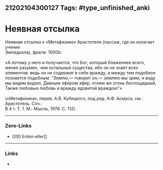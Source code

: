 21202104300127
Tags: #type_unfinished_anki
---
# Неявная отсылка

Неявная отсылка к «Метафизике» Аристотеля (пассаж, где он излагает учение <br>Эмпедокла), фрагм. 1000b: <br><br>«А потому у него и получается, что Бог, который блаженнее всего, менее разумен, чем остальные существа, ибо он не знает всех элементов: ведь он не содержит в себе вражду, а между тем подобное познается подобным. "Землю,— говорит он,— землею мы зрим, и воду мы видим водою, Дивным эфиром эфир, огнем же огонь беспощадный, Также любовью любовь и вражду ядовитой враждою"» <br><br>(«Метафизика», перев. A.B. Кубицкого, под ред. А.Ф. Асмуса; см.: Аристотель. Соч.: <br>В 4 т. Т. 1. М.: Мысль, 1976. С. 112). 

---
### Zero-Links
- [[00 Enten-eller]]
---
### Links
-